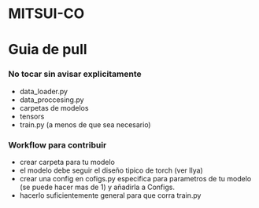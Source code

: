 # MITSUI-CO

# Guia de pull

### No tocar sin avisar explicitamente
- data_loader.py
- data_proccesing.py
- carpetas de modelos
- tensors
- train.py (a menos de que sea necesario)

### Workflow para contribuir
- crear carpeta para tu modelo
- el modelo debe seguir el diseño tipico de torch (ver Ilya)
- crear una config en cofigs.py especifica para parametros de tu modelo (se puede hacer mas de 1) y añadirla a Configs.
- hacerlo suficientemente general para que corra train.py
